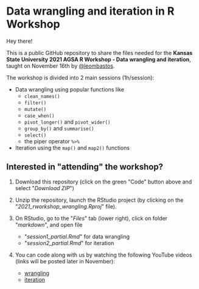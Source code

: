 # Data wrangling and iteration in R Workshop  

Hey there!  

This is a public GitHub repository to share the files needed for the **Kansas State University 2021 AGSA R Workshop - Data wrangling and iteration**, taught on November 16th by [@leombastos](https://github.com/leombastos).

The workshop is divided into 2 main sessions (1h/session):  
- Data wrangling using popular functions like
    - `clean_names()`  
    - `filter()`  
    - `mutate()`  
    - `case_when()`  
    - `pivot_longer()` and `pivot_wider()`  
    - `group_by()` and `summarise()`  
    - `select()`  
    - the piper operator `%>%`  
- Iteration using the `map()` and `map2()` functions  

## **Interested in "attending" the workshop?**  

1. Download this repository (click on the green "Code" button above and select "*Download ZIP*")  

2. Unzip the repository, launch the RStudio project (by clicking on the "*2021_rworkshop_wrangling.Rproj*" file).  

3. On RStudio, go to the "*Files*" tab (lower right), click on folder "*markdown*", and open file 
    - "*session1_partial.Rmd*" for data wrangling  
    - "*session2_partial.Rmd*" for iteration   

4. You can code along with us by watching the following YouTube videos (links will be posted later in November):  
   - [wrangling](https://www.youtube.com/watch?v=a1xDkdfrmfc)  
   - [iteration](https://www.youtube.com/watch?v=B0OPkdqHkVg)  

